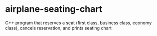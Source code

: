 # airplane-seating-chart
C++ program that reserves a seat (first class, business class, economy class), cancels reservation, and prints seating chart
